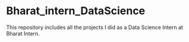 # Bharat_intern_DataScience
This repository includes all the projects I did as a Data Science Intern at Bharat Intern.
